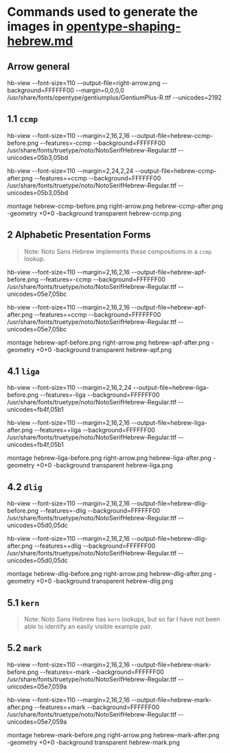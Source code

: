 # Commands used to generate the images in [opentype-shaping-hebrew.md](../../opentype-shaping-hebrew.md)

## Arrow general

hb-view --font-size=110 --output-file=right-arrow.png --background=FFFFFF00 --margin=0,0,0,0 /usr/share/fonts/opentype/gentiumplus/GentiumPlus-R.ttf --unicodes=2192

## 1.1 `ccmp`

hb-view --font-size=110 --margin=2,16,2,16 --output-file=hebrew-ccmp-before.png --features=-ccmp --background=FFFFFF00 /usr/share/fonts/truetype/noto/NotoSerifHebrew-Regular.ttf --unicodes=05b3,05bd

hb-view --font-size=110 --margin=2,24,2,24 --output-file=hebrew-ccmp-after.png --features=+ccmp --background=FFFFFF00 /usr/share/fonts/truetype/noto/NotoSerifHebrew-Regular.ttf --unicodes=05b3,05bd

montage hebrew-ccmp-before.png right-arrow.png hebrew-ccmp-after.png -geometry +0+0 -background transparent hebrew-ccmp.png


## 2 Alphabetic Presentation Forms

> Note: Noto Sans Hebrew implements these compositions in a `ccmp` lookup.

hb-view --font-size=110 --margin=2,16,2,16 --output-file=hebrew-apf-before.png --features=-ccmp --background=FFFFFF00 /usr/share/fonts/truetype/noto/NotoSerifHebrew-Regular.ttf --unicodes=05e7,05bc

hb-view --font-size=110 --margin=2,16,2,16 --output-file=hebrew-apf-after.png --features=+ccmp --background=FFFFFF00 /usr/share/fonts/truetype/noto/NotoSerifHebrew-Regular.ttf --unicodes=05e7,05bc

montage hebrew-apf-before.png right-arrow.png hebrew-apf-after.png -geometry +0+0 -background transparent hebrew-apf.png


## 4.1 `liga`

hb-view --font-size=110 --margin=2,16,2,24 --output-file=hebrew-liga-before.png --features=-liga --background=FFFFFF00 /usr/share/fonts/truetype/noto/NotoSerifHebrew-Regular.ttf --unicodes=fb4f,05b1

hb-view --font-size=110 --margin=2,16,2,16 --output-file=hebrew-liga-after.png --features=+liga --background=FFFFFF00 /usr/share/fonts/truetype/noto/NotoSerifHebrew-Regular.ttf --unicodes=fb4f,05b1

montage hebrew-liga-before.png right-arrow.png hebrew-liga-after.png -geometry +0+0 -background transparent hebrew-liga.png


## 4.2 `dlig`

hb-view --font-size=110 --margin=2,16,2,16 --output-file=hebrew-dlig-before.png --features=-dlig --background=FFFFFF00 /usr/share/fonts/truetype/noto/NotoSerifHebrew-Regular.ttf --unicodes=05d0,05dc

hb-view --font-size=110 --margin=2,16,2,16 --output-file=hebrew-dlig-after.png --features=+dlig --background=FFFFFF00 /usr/share/fonts/truetype/noto/NotoSerifHebrew-Regular.ttf --unicodes=05d0,05dc

montage hebrew-dlig-before.png right-arrow.png hebrew-dlig-after.png -geometry +0+0 -background transparent hebrew-dlig.png


## 5.1 `kern`

> Note: Noto Sans Hebrew has `kern` lookups, but so far I have not
> been able to identify an easily visible example pair.


## 5.2 `mark`

hb-view --font-size=110 --margin=2,16,2,16 --output-file=hebrew-mark-before.png --features=-mark --background=FFFFFF00 /usr/share/fonts/truetype/noto/NotoSerifHebrew-Regular.ttf --unicodes=05e7,059a

hb-view --font-size=110 --margin=2,16,2,16 --output-file=hebrew-mark-after.png --features=+mark --background=FFFFFF00 /usr/share/fonts/truetype/noto/NotoSerifHebrew-Regular.ttf --unicodes=05e7,059a

montage hebrew-mark-before.png right-arrow.png hebrew-mark-after.png -geometry +0+0 -background transparent hebrew-mark.png









































